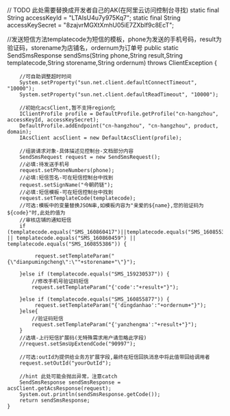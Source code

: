// TODO 此处需要替换成开发者自己的AK(在阿里云访问控制台寻找)
static final String accessKeyId = "LTAIsU4u7y975Kq7";
static final String accessKeySecret = "8zajvrMGXtXmhU05iE7ZXblf9c8EcT";


//发送短信方法templatecode为短信的模板，phone为发送的手机号码，result为验证码，storename为店铺名，ordernum为订单号
    public static SendSmsResponse sendSms(String phone,String result,String templatecode,String storename,String ordernum) throws ClientException {

        //可自助调整超时时间
        System.setProperty("sun.net.client.defaultConnectTimeout", "10000");
        System.setProperty("sun.net.client.defaultReadTimeout", "10000");

        //初始化acsClient,暂不支持region化
        IClientProfile profile = DefaultProfile.getProfile("cn-hangzhou", accessKeyId, accessKeySecret);
        DefaultProfile.addEndpoint("cn-hangzhou", "cn-hangzhou", product, domain);
        IAcsClient acsClient = new DefaultAcsClient(profile);

        //组装请求对象-具体描述见控制台-文档部分内容
        SendSmsRequest request = new SendSmsRequest();
        //必填:待发送手机号
        request.setPhoneNumbers(phone);
        //必填:短信签名-可在短信控制台中找到
        request.setSignName("今朝药链");
        //必填:短信模板-可在短信控制台中找到
        request.setTemplateCode(templatecode);
        //可选:模板中的变量替换JSON串,如模板内容为"亲爱的${name},您的验证码为${code}"时,此处的值为
        //审核店铺的通知短信
        if (templatecode.equals("SMS_160860417")||templatecode.equals("SMS_160855380") || templatecode.equals("SMS_160860459") || templatecode.equals("SMS_160855386")) {
        	
			 request.setTemplateParam("{\"dianpumingcheng\":\""+storename+"\"}");
			 
		}else if (templatecode.equals("SMS_159230537")) {
			//修改手机号验证码短信
			request.setTemplateParam("{'code':"+result+"}");
			
		}else if (templatecode.equals("SMS_160855877")) {
			 request.setTemplateParam("{'dingdanhao':"+ordernum+"}");
		}else{
	        //验证码短信
	        request.setTemplateParam("{'yanzhengma':"+result+"}");
		}
        //选填-上行短信扩展码(无特殊需求用户请忽略此字段)
        //request.setSmsUpExtendCode("90997");

        //可选:outId为提供给业务方扩展字段,最终在短信回执消息中将此值带回给调用者
        request.setOutId("yourOutId");

        //hint 此处可能会抛出异常，注意catch
        SendSmsResponse sendSmsResponse = acsClient.getAcsResponse(request);
        System.out.println(sendSmsResponse.getCode());
        return sendSmsResponse;
    }